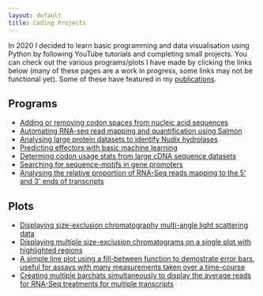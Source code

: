 ```yaml
---
layout: default
title: Coding Projects 
---
```


In 2020 I decided to learn basic programming and data visualisation using Python by following YouTube tutorials and completing small projects. 
You can check out the various programs/plots I have made by clicking the links below (many of these pages are a work in progress, some links may not be functional yet).
Some of these have featured in my [publications](/publications.md).

## Programs

- [Adding or removing codon spaces from nucleic acid sequences](/codingpages/codon_spaces.md)
- [Automating RNA-seq read mapping and quantification using Salmon](/codingpages/RNA_seq.md)
- [Analysing large protein datasets to identify Nudix hydrolases](/codingpages/nudix.md)
- [Predicting effectors with basic machine learning](/codingpages/effector_prediction.md)
- [Determing codon usage stats from large cDNA sequence datasets](/codingpages/codon_usage.md)
- [Searching for sequence-motifs in gene promoters](/codingpages/promoters.md)
- [Analysing the relative proportion of RNA-Seq reads mapping to the 5' and 3' ends of transcripts](/codingpages/read_locations.md)

## Plots

- [Displaying size-exclusion chromatography multi-angle light scattering data](/codingpages/MALS.md)
- [Displaying multiple size-exclusion chromatograms on a single plot with highlighted regions](/codingpages/SEC.md)
- [A simple line plot using a fill-between function to demostrate error bars, useful for assays with many measurements taken over a time-course](/codingpages/fillbetween.md) 
- [Creating multiple barchats simultaneously to display the average reads for RNA-Seq treatments for multiple transcripts](/codingpages/barchats_RNA.md)
